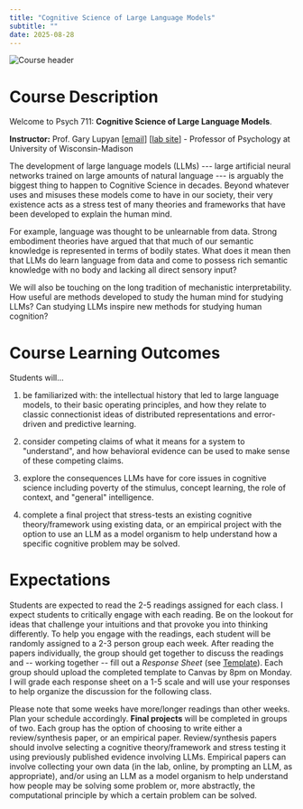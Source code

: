 ```yaml
---
title: "Cognitive Science of Large Language Models"
subtitle: ""
date: 2025-08-28
---
```


<div class="hero">
  <img src="images/header.jpg" alt="Course header">
</div>

# Course Description

Welcome to Psych 711: **Cognitive Science of Large Language Models**.

**Instructor:** Prof. Gary Lupyan [[email](mailto:lupyan@wisc.edu)] [[lab site](http://sapir.psych.wisc.edu)] - Professor of Psychology at University of Wisconsin-Madison

The development of large language models (LLMs) --- large artificial neural networks trained on large amounts of natural language --- is arguably the biggest thing to happen to Cognitive Science in decades. Beyond whatever uses and misuses these models come to have in our society, their very existence acts as a stress test of many theories and frameworks that have been developed to explain the human mind.

For example, language was thought to be unlearnable from data. Strong embodiment theories have argued that that much of our semantic knowledge is represented in terms of bodily states. What does it mean then that LLMs do learn language from data and come to possess rich semantic knowledge with no body and lacking all direct sensory input?

We will also be touching on the long tradition of mechanistic interpretability. How useful are methods developed to study the human mind for studying LLMs? Can studying LLMs inspire new methods for studying human cognition?

# Course Learning Outcomes

Students will...

1. be familiarized with: the intellectual history that led to large language models, to their basic operating principles, and how they relate to classic connectionist ideas of distributed representations and error-driven and predictive learning.

2. consider competing claims of what it means for a system to "understand", and how behavioral evidence can be used to make sense of these competing claims.

3. explore the consequences LLMs have for core issues in cognitive science including poverty of the stimulus, concept learning, the role of context, and "general" intelligence.

4. complete a final project that stress-tests an existing cognitive theory/framework using existing data, or an empirical project with the option to use an LLM as a model organism to help understand how a specific cognitive problem may be solved.

# Expectations
Students are expected to read the 2-5 readings assigned for each class. I expect students to critically engage with each reading. Be on the lookout for ideas that challenge your intuitions and that provoke you into thinking differently. To help you engage with the readings, each student will be randomly assigned to a 2-3 person group each week. After reading the papers individually, the group should get together to discuss the readings and -- working together -- fill out a _Response Sheet_ (see [ Template](https://docs.google.com/document/d/1N3eQQd40xufCTC0irJMPP7barnsBlyDQFh5fp9LLJpM/edit?usp=sharing)). Each group should upload the completed template to Canvas by 8pm on Monday. I will grade each response sheet on a 1-5 scale and will use your responses to help organize the discussion for the following class. 

Please note that some weeks have more/longer readings than other weeks. Plan your schedule accordingly. **Final projects** will be completed in groups of two. Each group has the option of choosing to write either a review/synthesis paper, or an empirical paper. Review/synthesis papers should involve selecting a cognitive theory/framework and stress testing it using previously published evidence involving LLMs. Empirical papers can involve collecting your own data (in the lab, online, by prompting an LLM, as appropriate), and/or using an LLM as a model organism to help understand how people may be solving some problem or, more abstractly, the computational principle by which a certain problem can be solved.

